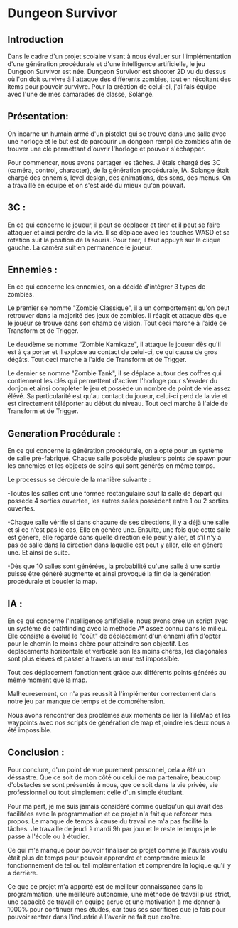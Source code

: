 # Dungeon Survivor

## Introduction

Dans le cadre d'un projet scolaire visant à nous évaluer sur l'implémentation d'une génération procédurale et d'une intelligence artificielle, le jeu Dungeon Survivor est née.
Dungeon Survivor est shooter 2D vu du dessus où l'on doit survivre à l'attaque des différents zombies, tout en récoltant des items pour pouvoir survivre.
Pour la création de celui-ci, j'ai fais équipe avec l'une de mes camarades de classe, Solange.

## Présentation:

On incarne un humain armé d'un pistolet qui se trouve dans une salle avec une horloge et le but est de parcourir un dongeon rempli de zombies afin de trouver une clé permettant d'ouvrir l'horloge et pouvoir s'échapper. 

Pour commencer, nous avons partager les tâches. J'étais chargé des 3C (caméra, control, character), de la génération procédurale, IA. Solange était chargé des ennemis, level design, des animations, des sons, des menus. On a travaillé en équipe et on s'est aidé du mieux qu'on pouvait.


## 3C :

En ce qui concerne le joueur, il peut se déplacer et tirer et il peut se faire attaquer et ainsi perdre de la vie. Il se déplace avec les touches WASD et sa rotation suit la position de la souris. Pour tirer, il faut appuyé sur le clique gauche.
La caméra suit en permanence le joueur.

## Ennemies : 

En ce qui concerne les ennemies, on a décidé d'intégrer 3 types de zombies.

Le premier se nomme "Zombie Classique", il a un comportement qu'on peut retrouver dans la majorité des jeux de zombies. Il réagit et attaque dès que le joueur se trouve dans son champ de vision. Tout ceci marche à l'aide de Transform et de Trigger. 

Le deuxième se nomme "Zombie Kamikaze", il attaque le joueur dès qu'il est à ça porter et il explose au contact de celui-ci, ce qui cause de gros dégâts. Tout ceci marche à l'aide de Transform et de Trigger. 

Le dernier se nomme "Zombie Tank", il se déplace autour des coffres qui contiennent les clés qui permettent d'activer l'horloge pour s'évader du donjon et ainsi compléter le jeu et possède un nombre de point de vie assez élévé. Sa particularité est qu'au contact du joueur, celui-ci perd de la vie et est directement téléporter au début du niveau. Tout ceci marche à l'aide de Transform et de Trigger.

## Generation Procédurale :

En ce qui concerne la génération procédurale, on a opté pour un système de salle pré-fabriqué. Chaque salle possède plusieurs points de spawn pour les ennemies et les objects de soins qui sont générés en même temps. 

Le processus se déroule de la manière suivante :

-Toutes les salles ont une formee rectangulaire sauf la salle de départ qui possède 4 sorties ouvertee, les autres salles possèdent entre 1 ou 2 sorties ouvertes.

-Chaque salle vérifie si dans chacune de ses directions, il y a déjà une salle et si ce n'est pas le cas, Elle en génère une. Ensuite, une fois que cette salle est génère, elle regarde dans quelle direction elle peut y aller, et s'il n'y a pas de salle dans la direction dans laquelle est peut y aller, elle en génère une. Et ainsi de suite.

-Dès que 10 salles sont générées, la probabilité qu'une salle à une sortie puisse être généré augmente et ainsi provoqué la fin de la génération procédurale et boucler la map.

## IA :

En ce qui concerne l'intelligence artificielle, nous avons crée un script avec un système de pathfinding avec la méthode A* assez connu dans le milieu. Elle consiste a évolué le "coût" de déplacement d'un ennemi afin d'opter pour le chemin le moins chère pour atteindre son objectif. Les déplacements horizontale et verticale son les moins chères, les diagonales sont plus éléves et passer à travers un mur est impossible. 

Tout ces déplacement fonctionnent grâce aux différents points générés au même moment que la map.

Malheuresement, on n'a pas reussit à l'implémenter correctement dans notre jeu par manque de temps et de compréhension.

Nous avons rencontrer des problèmes aux moments de lier la TileMap et les waypoints avec nos scripts de génération de map et joindre les deux nous a été impossible.

## Conclusion :

Pour conclure, d'un point de vue purement personnel, cela a été un déssastre. Que ce soit de mon côté ou celui de ma partenaire, beaucoup d'obstacles se sont présentés à nous, que ce soit dans la vie privée, vie professionnel ou tout simplement celle d'un simple étudiant.

Pour ma part, je me suis jamais considéré comme quelqu'un qui avait des facilitées avec la programmation et ce projet n'a fait que reforcer mes propos. Le manque de temps à cause du travail ne m'a pas facilité la tâches. 
Je travaille de jeudi à mardi 9h par jour et le reste le temps je le passe à l'école ou à étudier. 

Ce qui m'a manqué pour pouvoir finaliser ce projet comme je l'aurais voulu était plus de temps pour pouvoir apprendre et comprendre mieux le fonctionnement de tel ou tel implémentation et comprendre la logique qu'il y a derrière.

Ce que ce projet m'a apporté est de meilleur connaissance dans la programmation, une meilleure autonomie, une méthode de travail plus strict, une capacité de travail en équipe acrue et une motivation à me donner à 1000% pour continuer mes études, car tous ses sacrifices que je fais pour pouvoir rentrer dans l'industrie à l'avenir ne fait que croître.
